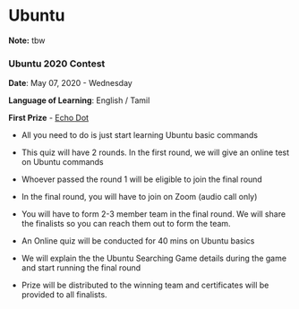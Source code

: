 # Ubuntu 

**Note:** tbw



### Ubuntu 2020 Contest

**Date**: May 07, 2020 - Wednesday

**Language of Learning**: English / Tamil

**First Prize** - [Echo Dot](https://www.amazon.in/All-new-Echo-Dot-3rd-Gen/dp/B07PFFMP9P/ref=sr_1_1?dchild=1&keywords=alexa&qid=1589329705&sr=8-1)

- All you need to do is just start learning Ubuntu basic commands

- This quiz will have 2 rounds. In the first round, we will give an online test on Ubuntu commands

- Whoever passed the round 1 will be eligible to join the final round

- In the final round, you will have to join on Zoom (audio call only)

- You will have to form 2-3 member team in the final round. We will share the finalists so you can reach them out to form the team.

- An Online quiz will be conducted for 40 mins on Ubuntu basics

- We will explain the the Ubuntu Searching Game details during the game and start running the final round

- Prize will be distributed to the winning team and certificates will be provided to all finalists.